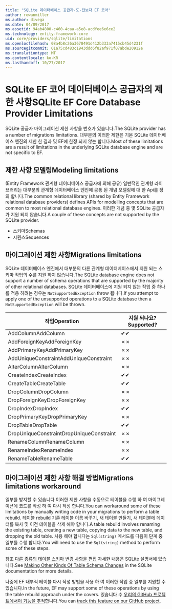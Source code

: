 ```yaml
---
title: "SQLite 데이터베이스 공급자-도-전보다 EF 코어"
author: rowanmiller
ms.author: divega
ms.date: 04/09/2017
ms.assetid: 94ab4800-c460-4caa-a5e8-acdfee6e6ce2
ms.technology: entity-framework-core
uid: core/providers/sqlite/limitations
ms.openlocfilehash: 08a4b8c26a3678491d412b333a7415cb45d4231f
ms.sourcegitcommit: 01a75cd483c1943ddd6f82af971f07abde20912e
ms.translationtype: MT
ms.contentlocale: ko-KR
ms.lasthandoff: 10/27/2017
---
```

# <a name="sqlite-ef-core-database-provider-limitations"></a><span data-ttu-id="f4640-102">SQLite EF 코어 데이터베이스 공급자의 제한 사항</span><span class="sxs-lookup"><span data-stu-id="f4640-102">SQLite EF Core Database Provider Limitations</span></span>

<span data-ttu-id="f4640-103">SQLite 공급자 마이그레이션 제한 사항을 번호가 있습니다.</span><span class="sxs-lookup"><span data-stu-id="f4640-103">The SQLite provider has a number of migrations limitations.</span></span> <span data-ttu-id="f4640-104">대부분의 이러한 제한은 기본 SQLite 데이터베이스 엔진의 제한 한 결과 및 EF에 한정 되지 않는 합니다.</span><span class="sxs-lookup"><span data-stu-id="f4640-104">Most of these limitations are a result of limitations in the underlying SQLite database engine and are not specific to EF.</span></span>

## <a name="modeling-limitations"></a><span data-ttu-id="f4640-105">제한 사항 모델링</span><span class="sxs-lookup"><span data-stu-id="f4640-105">Modeling limitations</span></span>

<span data-ttu-id="f4640-106">(Entity Framework 관계형 데이터베이스 공급자에 의해 공유) 일반적인 관계형 라이브러리는 대부분의 관계형 데이터베이스 엔진에 공통 된 개념 모델링에 대 한 Api를 정의 합니다.</span><span class="sxs-lookup"><span data-stu-id="f4640-106">The common relational library (shared by Entity Framework relational database providers) defines APIs for modelling concepts that are common to most relational database engines.</span></span> <span data-ttu-id="f4640-107">이러한 개념 중 몇 SQLite 공급자가 지원 되지 않습니다.</span><span class="sxs-lookup"><span data-stu-id="f4640-107">A couple of these concepts are not supported by the SQLite provider.</span></span>

* <span data-ttu-id="f4640-108">스키마</span><span class="sxs-lookup"><span data-stu-id="f4640-108">Schemas</span></span>
* <span data-ttu-id="f4640-109">시퀀스</span><span class="sxs-lookup"><span data-stu-id="f4640-109">Sequences</span></span>

## <a name="migrations-limitations"></a><span data-ttu-id="f4640-110">마이그레이션 제한 사항</span><span class="sxs-lookup"><span data-stu-id="f4640-110">Migrations limitations</span></span>

<span data-ttu-id="f4640-111">SQLite 데이터베이스 엔진에서 대부분의 다른 관계형 데이터베이스에서 지원 되는 스키마 작업의 수를 지원 하지 않습니다.</span><span class="sxs-lookup"><span data-stu-id="f4640-111">The SQLite database engine does not support a number of schema operations that are supported by the majority of other relational databases.</span></span> <span data-ttu-id="f4640-112">SQLite 데이터베이스에 지원 되지 않는 작업 중 하나를 적용 하려는 경우는 `NotSupportedException` throw 됩니다.</span><span class="sxs-lookup"><span data-stu-id="f4640-112">If you attempt to apply one of the unsupported operations to a SQLite database then a `NotSupportedException` will be thrown.</span></span>

| <span data-ttu-id="f4640-113">작업</span><span class="sxs-lookup"><span data-stu-id="f4640-113">Operation</span></span>            | <span data-ttu-id="f4640-114">지원 되나요?</span><span class="sxs-lookup"><span data-stu-id="f4640-114">Supported?</span></span> |
| -------------------- | ---------- |
| <span data-ttu-id="f4640-115">AddColumn</span><span class="sxs-lookup"><span data-stu-id="f4640-115">AddColumn</span></span>            | <span data-ttu-id="f4640-116">✔</span><span class="sxs-lookup"><span data-stu-id="f4640-116">✔</span></span>          |
| <span data-ttu-id="f4640-117">AddForeignKey</span><span class="sxs-lookup"><span data-stu-id="f4640-117">AddForeignKey</span></span>        | <span data-ttu-id="f4640-118">✗</span><span class="sxs-lookup"><span data-stu-id="f4640-118">✗</span></span>          |
| <span data-ttu-id="f4640-119">AddPrimaryKey</span><span class="sxs-lookup"><span data-stu-id="f4640-119">AddPrimaryKey</span></span>        | <span data-ttu-id="f4640-120">✗</span><span class="sxs-lookup"><span data-stu-id="f4640-120">✗</span></span>          |
| <span data-ttu-id="f4640-121">AddUniqueConstraint</span><span class="sxs-lookup"><span data-stu-id="f4640-121">AddUniqueConstraint</span></span>  | <span data-ttu-id="f4640-122">✗</span><span class="sxs-lookup"><span data-stu-id="f4640-122">✗</span></span>          |
| <span data-ttu-id="f4640-123">AlterColumn</span><span class="sxs-lookup"><span data-stu-id="f4640-123">AlterColumn</span></span>          | <span data-ttu-id="f4640-124">✗</span><span class="sxs-lookup"><span data-stu-id="f4640-124">✗</span></span>          |
| <span data-ttu-id="f4640-125">CreateIndex</span><span class="sxs-lookup"><span data-stu-id="f4640-125">CreateIndex</span></span>          | <span data-ttu-id="f4640-126">✔</span><span class="sxs-lookup"><span data-stu-id="f4640-126">✔</span></span>          |
| <span data-ttu-id="f4640-127">CreateTable</span><span class="sxs-lookup"><span data-stu-id="f4640-127">CreateTable</span></span>          | <span data-ttu-id="f4640-128">✔</span><span class="sxs-lookup"><span data-stu-id="f4640-128">✔</span></span>          |
| <span data-ttu-id="f4640-129">DropColumn</span><span class="sxs-lookup"><span data-stu-id="f4640-129">DropColumn</span></span>           | <span data-ttu-id="f4640-130">✗</span><span class="sxs-lookup"><span data-stu-id="f4640-130">✗</span></span>          |
| <span data-ttu-id="f4640-131">DropForeignKey</span><span class="sxs-lookup"><span data-stu-id="f4640-131">DropForeignKey</span></span>       | <span data-ttu-id="f4640-132">✗</span><span class="sxs-lookup"><span data-stu-id="f4640-132">✗</span></span>          |
| <span data-ttu-id="f4640-133">DropIndex</span><span class="sxs-lookup"><span data-stu-id="f4640-133">DropIndex</span></span>            | <span data-ttu-id="f4640-134">✔</span><span class="sxs-lookup"><span data-stu-id="f4640-134">✔</span></span>          |
| <span data-ttu-id="f4640-135">DropPrimaryKey</span><span class="sxs-lookup"><span data-stu-id="f4640-135">DropPrimaryKey</span></span>       | <span data-ttu-id="f4640-136">✗</span><span class="sxs-lookup"><span data-stu-id="f4640-136">✗</span></span>          |
| <span data-ttu-id="f4640-137">DropTable</span><span class="sxs-lookup"><span data-stu-id="f4640-137">DropTable</span></span>            | <span data-ttu-id="f4640-138">✔</span><span class="sxs-lookup"><span data-stu-id="f4640-138">✔</span></span>          |
| <span data-ttu-id="f4640-139">DropUniqueConstraint</span><span class="sxs-lookup"><span data-stu-id="f4640-139">DropUniqueConstraint</span></span> | <span data-ttu-id="f4640-140">✗</span><span class="sxs-lookup"><span data-stu-id="f4640-140">✗</span></span>          |
| <span data-ttu-id="f4640-141">RenameColumn</span><span class="sxs-lookup"><span data-stu-id="f4640-141">RenameColumn</span></span>         | <span data-ttu-id="f4640-142">✗</span><span class="sxs-lookup"><span data-stu-id="f4640-142">✗</span></span>          |
| <span data-ttu-id="f4640-143">RenameIndex</span><span class="sxs-lookup"><span data-stu-id="f4640-143">RenameIndex</span></span>          | <span data-ttu-id="f4640-144">✗</span><span class="sxs-lookup"><span data-stu-id="f4640-144">✗</span></span>          |
| <span data-ttu-id="f4640-145">RenameTable</span><span class="sxs-lookup"><span data-stu-id="f4640-145">RenameTable</span></span>          | <span data-ttu-id="f4640-146">✔</span><span class="sxs-lookup"><span data-stu-id="f4640-146">✔</span></span>          |

## <a name="migrations-limitations-workaround"></a><span data-ttu-id="f4640-147">마이그레이션 제한 사항 해결 방법</span><span class="sxs-lookup"><span data-stu-id="f4640-147">Migrations limitations workaround</span></span>

<span data-ttu-id="f4640-148">일부를 방지할 수 있습니다 이러한 제한 사항을 수동으로 테이블을 수행 하 여 마이그레이션에 코드를 작성 하 여 다시 작성 합니다.</span><span class="sxs-lookup"><span data-stu-id="f4640-148">You can workaround some of these limitations by manually writing code in your migrations to perform a table rebuild.</span></span> <span data-ttu-id="f4640-149">테이블 rebuild 기존 테이블 이름 바꾸기, 새 테이블 만들기, 새 테이블에 데이터를 복사 및 이전 테이블을 삭제 해야 합니다.</span><span class="sxs-lookup"><span data-stu-id="f4640-149">A table rebuild involves renaming the existing table, creating a new table, copying data to the new table, and dropping the old table.</span></span> <span data-ttu-id="f4640-150">사용 해야 합니다는 `Sql(string)` 메서드를 다음이 단계 중 일부를 수행 합니다.</span><span class="sxs-lookup"><span data-stu-id="f4640-150">You will need to use the `Sql(string)` method to perform some of these steps.</span></span>

<span data-ttu-id="f4640-151">참조 [다른 종류의 테이블 스키마 변경 사항을 편집](http://sqlite.org/lang_altertable.html#otheralter) 자세한 내용은 SQLite 설명서에 있습니다.</span><span class="sxs-lookup"><span data-stu-id="f4640-151">See [Making Other Kinds Of Table Schema Changes](http://sqlite.org/lang_altertable.html#otheralter) in the SQLite documentation for more details.</span></span>

<span data-ttu-id="f4640-152">나중에 EF 내부적 테이블 다시 작성 방법을 사용 하 여 이러한 작업 중 일부를 지원할 수 있습니다.</span><span class="sxs-lookup"><span data-stu-id="f4640-152">In the future, EF may support some of these operations by using the table rebuild approach under the covers.</span></span> <span data-ttu-id="f4640-153">있습니다 수 [우리의 GitHub 프로젝트에서이 기능을 추적](https://github.com/aspnet/EntityFramework/issues/329)합니다.</span><span class="sxs-lookup"><span data-stu-id="f4640-153">You can [track this feature on our GitHub project](https://github.com/aspnet/EntityFramework/issues/329).</span></span>
